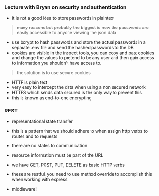 ### Lecture with Bryan on security and authentication

- it is not a good idea to store passwords in plaintext
> many reasons but probably the biggest is now the passwords are easily accessible to anyone viewing the json data
- use bcrypt to hash passwords and store the actual passwords in a separate .env file and send the hashed passwords to the DB
- cookies are visible in the inspect tools, you can copy and past cookies and change the values to pretend to be any user and then gain access to information you shouldn't have access to.
> the solution is to use secure cookies

- HTTP is plain text
- very easy to intercept the data when using a non secured network
- HTTPS which sends data secured is the only way to prevent this 
- this is known as end-to-end encrypting 

### REST
- representational state transfer
- this is a pattern that we should adhere to when assign http verbs to routes and to requests 
- there are no states to communication
- resource information must be part of the URL

- we have  GET, POST, PUT, DELETE as basic HTTP verbs
- these are restful, you need to use method override to accomplish this when working with express
- middleware!